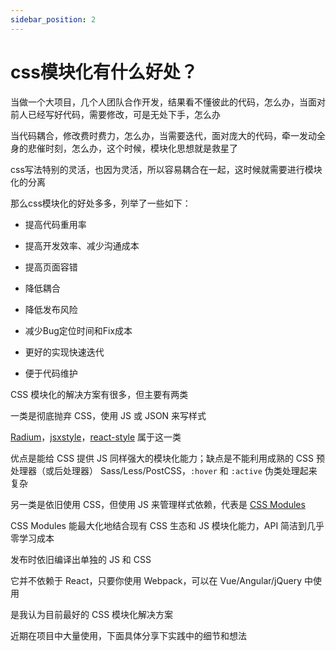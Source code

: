```yaml
---
sidebar_position: 2
---
```


# css模块化有什么好处？

当做一个大项目，几个人团队合作开发，结果看不懂彼此的代码，怎么办，当面对前人已经写好代码，需要修改，可是无处下手，怎么办

当代码耦合，修改费时费力，怎么办，当需要迭代，面对庞大的代码，牵一发动全身的悲催时刻，怎么办，这个时候，模块化思想就是救星了

css写法特别的灵活，也因为灵活，所以容易耦合在一起，这时候就需要进行模块化的分离

那么css模块化的好处多多，列举了一些如下：

- 提高代码重用率

- 提高开发效率、减少沟通成本
- 提高页面容错
- 降低耦合
- 降低发布风险
- 减少Bug定位时间和Fix成本
- 更好的实现快速迭代
- 便于代码维护

CSS 模块化的解决方案有很多，但主要有两类

一类是彻底抛弃 CSS，使用 JS 或 JSON 来写样式

[Radium](https://github.com/FormidableLabs/radium)，[jsxstyle](https://github.com/petehunt/jsxstyle)，[react-style](https://github.com/js-next/react-style) 属于这一类

优点是能给 CSS 提供 JS 同样强大的模块化能力；缺点是不能利用成熟的 CSS 预处理器（或后处理器） Sass/Less/PostCSS，`:hover` 和 `:active` 伪类处理起来复杂

另一类是依旧使用 CSS，但使用 JS 来管理样式依赖，代表是 [CSS Modules](https://github.com/css-modules/css-modules)

CSS Modules 能最大化地结合现有 CSS 生态和 JS 模块化能力，API 简洁到几乎零学习成本

发布时依旧编译出单独的 JS 和 CSS

它并不依赖于 React，只要你使用 Webpack，可以在 Vue/Angular/jQuery 中使用

是我认为目前最好的 CSS 模块化解决方案

近期在项目中大量使用，下面具体分享下实践中的细节和想法

